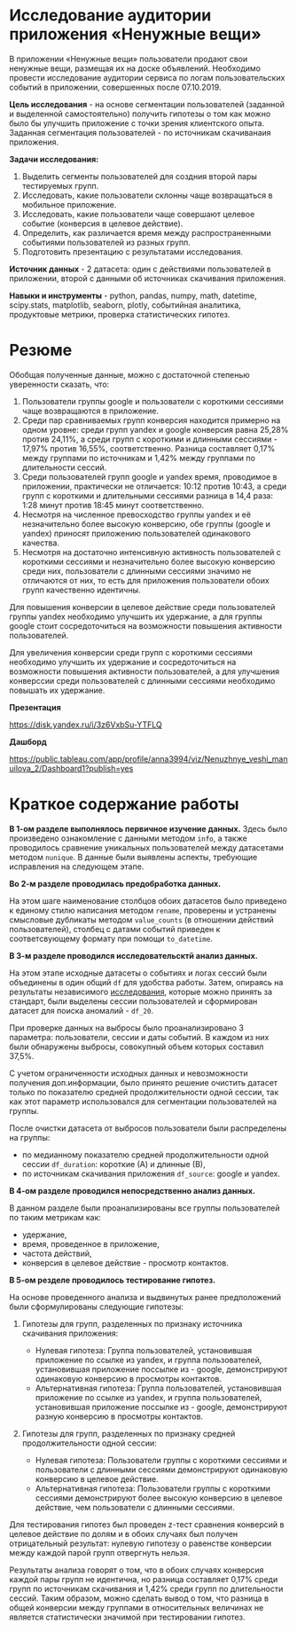 # Исследование аудитории приложения «Ненужные вещи» 

В приложении «Ненужные вещи» пользователи продают свои ненужные вещи, размещая их на доске объявлений.
Необходимо провести исследование аудитории сервиса по логам пользовательских событий в приложении, совершенных после 07.10.2019.

**Цель исследования** - на основе сегментации пользователей (заданной и выделенной самостоятельно) получить гипотезы о том как можно было бы улучшить приложение с точки зрения клиентского опыта. Заданная сегментация пользователей - по источникам скачиванaия приложения.

**Задачи исследования:**
1. Выделить сегменты пользователей для создния второй пары тестируемых групп.
2. Исследовать, какие пользователи склонны чаще возвращаться в мобильное приложение.
2. Исследовать, какие пользователи чаще совершают целевое событие (конверсия в целевое действие).
3. Определить, как различается время между распространенными событиями пользователей из разных групп.
4. Подготовить презентацию с результатами исследования. 

**Источник данных** - 2 датасета: один с действиями пользователей в приложении, второй с данными об источниках скачивания приложения.

**Навыки и инструменты** - python, pandas, numpy, math, datetime, scipy.stats, matplotlib, seaborn, plotly,  событийная аналитика, продуктовые метрики, проверка статистических гипотез. 

# Резюме

Обобщая полученные данные, можно с достаточной степенью уверенности сказать, что:
1. Пользователи группы google и пользователи с короткими сессиями чаще возвращаются в приложение.
2. Среди пар сравниваемых групп конверсия находится примерно на одном уровне: среди групп yandex и google конверсия равна 25,28% против 24,11%, а среди групп с короткими и длинными сессиями - 17,97% против 16,55%, соответственно. Разница составляет 0,17% между группами по источникам и 1,42% между группами по длительности сессий.
3. Среди пользователей групп google и yandex время, проводимое в приложении, практически не отличается: 10:12 против 10:43, а среди групп с короткими и длительными сессиями разница в 14,4 раза: 1:28 минут против 18:45 минут соответственно.
1. Несмотря на численное превосходство группы yandex и её незначительно более высокую конверсию, обе группы (google и yandex) приносят приложению пользователей одинакового качества.
2. Несмотря на достаточно интенсивную активность пользователей с короткими сессиями и незначительно более высокую конверсию среди них, пользователи с длинными сессиями значимо не отличаются от них, то есть для приложения пользователи обоих групп качественно идентичны.

Для повышения конверсии в целевое действие среди пользователей группы yandex необходимо улучшить их удержание, а для группы google стоит сосредоточиться на возможности повышения активности пользователей.

Для увеличения конверсии среди групп с короткими сессиями необходимо улучшить их удержание и сосредоточиться на возможности повышения активности пользователей, а для улучшения конверссии среди пользователей с длинными сессиями
необходимо повышать их удержание.

**Презентация**

https://disk.yandex.ru/i/3z6VxbSu-YTFLQ

**Дашборд**

https://public.tableau.com/app/profile/anna3994/viz/Nenuzhnye_veshi_manuilova_2/Dashboard1?publish=yes

# Краткое содержание работы

**В 1-ом разделе выполнялось первичное изучение данных.** 
Здесь было произведено ознакомление с данными методом `info`, а также проводилось сравнение уникальных пользователей между датасетами методом `nunique`. В данные были выявлены аспекты, требующие исправления на следующем этапе.

**Во 2-м разделе проводилась предобработка данных.**

На этом шаге наименование столбцов обоих датасетов было приведено к единому стилю написания методом `rename`, проверены и устранены смысловые дубликаты методом `value_counts` (в отношении действий пользователей), столбец с датами событий приведен к соответсвующему формату при помощи `to_datetime`.

**В 3-м разделе проводился исследовательсктй анализ данных.**

На этом этапе исходные датасеты о событиях и логах сессий были объединены в один общий `df` для удобства работы. Затем, опираясь на  результаты независимого [исследования](https://traff.ink/articles/trendy-mobilnyh-prilozhenij-2021-2022/#timesess), которые можно принять за стандарт, были выделены сессии пользователей и сформирован датасет для поиска аномалий - `df_20`.

При проверке данных на выбросы было проанализировано 3 параметра: пользователи, сессии и даты событий. В каждом из них были обнаружены выбросы, совокупный объем которых составил 37,5%.

С учетом ограниченности исходных данных и невозможности получения доп.информации, было принято решение очистить датасет только по показателю средней продолжительности одной сессии, так как этот параметр использовался для сегментации пользователей на группы.

После очистки датасета от выбросов пользователи были распределены на группы:
 - по медианному показателю средней продолжительности одной сессии `df_duration`: короткие (А) и длинные (В),
 - по источникам скачивания приложения `df_source`: google и yandex.

**В 4-ом разделе проводился непосредственно анализ данных.**

В данном разделе были проанализированы все группы пользователей по таким метрикам как: 
- удержание, 
- время, проведенное в приложение,
- частота действий,
- конверсия в целевое действие - просмотр контактов.

**В 5-ом резделе проводилось тестирование гипотез.**

На основе проведенного анализа и выдвинутых ранее предположений были сформулированы следующие гипотезы:

1. Гипотезы для групп, разделенных по признаку источника скачивания приложения:
    - Нулевая гипотеза: Группа пользователей, установившая приложение по ссылке из yandex, и группа пользователей, установившая приложение поссылке из - google, демонстрируют одинаковую конверсию в просмотры контактов.
    - Альтернативная гипотеза: Группа пользователей, установившая приложение по ссылке из yandex, и группа пользователей, установившая приложение поссылке из - google, демонстрируют разную конверсию в просмотры контактов.
    
2. Гипотезы для групп, разделенных по признаку средней продолжительности одной сессии:
     - Нулевая гипотеза: Пользователи группы с короткими сессиями и пользователи с длинными сессиями демонстрируют одинаковую конверсию в целевое действие.
     - Альтернативная гипотеза: Пользователи группы с короткими сессиями демонстрируют более высокую конверсию в целевое действие, чем пользователи с длинными сессиями.

Для тестирования гипотез был проведен z-тест сравнения конверсий в целевое действие по долям и в обоих случаях был получен отрицательный результат: нулевую гипотезу о равенстве конверсии между каждой парой групп отвергнуть нельзя.

Результаты анализа говорят о том, что в обоих случаях конверсия каждой пары групп не идентична, но разница составляет 0,17% среди групп по источникам скачивания и 1,42% среди групп по длительности сессий. Таким образом, можно сделать вывод о том, что разница в общей конверсии между группами в относительных величинах не является статистически значимой при тестировании гипотез.
